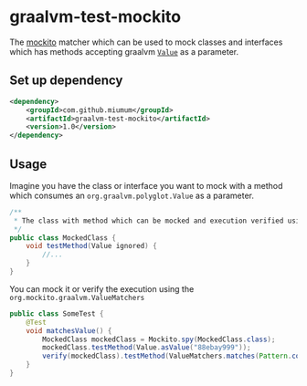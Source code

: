 # graalvm-test-mockito

The <a href="https://site.mockito.org/" target="_blank">mockito</a> matcher which can be used to mock classes and interfaces which has methods
accepting graalvm <a href="https://www.graalvm.org/sdk/javadoc/org/graalvm/polyglot/Value.html" target="_blank">`Value`</a> as a parameter.

## Set up dependency

```xml
<dependency>
    <groupId>com.github.miumum</groupId>
    <artifactId>graalvm-test-mockito</artifactId>
    <version>1.0</version>
</dependency>
```

## Usage
Imagine you have the class or interface you want to mock with a method which consumes an `org.graalvm.polyglot.Value` as a parameter.
```java
/**
 * The class with method which can be mocked and execution verified using mockito
 */
public class MockedClass {
    void testMethod(Value ignored) {
        //...
    }
}
```

You can mock it or verify the execution using the `org.mockito.graalvm.ValueMatchers`
```java
public class SomeTest {
    @Test
    void matchesValue() {
        MockedClass mockedClass = Mockito.spy(MockedClass.class);
        mockedClass.testMethod(Value.asValue("88ebay999"));
        verify(mockedClass).testMethod(ValueMatchers.matches(Pattern.compile("88[a-z]{4}999")));
    }
}
```
